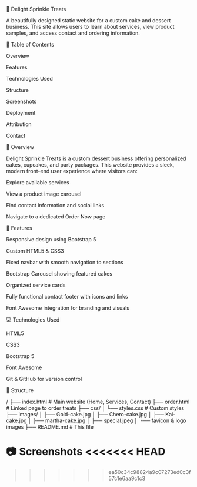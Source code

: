 🍰 Delight Sprinkle Treats

A beautifully designed static website for a custom cake and dessert business. This site allows users to learn about services, view product samples, and access contact and ordering information.

📄 Table of Contents

Overview

Features

Technologies Used

Structure

Screenshots

Deployment

Attribution

Contact

🌽 Overview

Delight Sprinkle Treats is a custom dessert business offering personalized cakes, cupcakes, and party packages. This website provides a sleek, modern front-end user experience where visitors can:

Explore available services

View a product image carousel

Find contact information and social links

Navigate to a dedicated Order Now page

🌟 Features

Responsive design using Bootstrap 5

Custom HTML5 & CSS3

Fixed navbar with smooth navigation to sections

Bootstrap Carousel showing featured cakes

Organized service cards

Fully functional contact footer with icons and links

Font Awesome integration for branding and visuals

💻 Technologies Used

HTML5

CSS3

Bootstrap 5

Font Awesome

Git & GitHub for version control

📁 Structure

/
├── index.html            # Main website (Home, Services, Contact)
├── order.html            # Linked page to order treats
├── css/
│   └── styles.css        # Custom styles
├── images/
│   ├── Gold-cake.jpg
│   ├── Chero-cake.jpg
│   ├── Kai-cake.jpg
│   ├── martha-cake.jpg
│   ├── special.jpeg
│   └── favicon & logo images
├── README.md             # This file

📷 Screenshots
<<<<<<< HEAD
=======





>>>>>>> ea50c34c98824a9c07273ed0c3f57c1e6aa9c1c3
